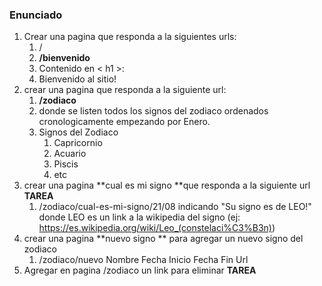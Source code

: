 ### Enunciado
1. Crear una pagina que responda a la siguientes urls:
   1. /
   1. **/bienvenido**
   1. Contenido en < h1 >:
   1. Bienvenido al sitio!
1. crear una pagina que responda a la siguiente url:
   1. **/zodiaco**
   1. donde se listen todos los signos del zodiaco ordenados cronologicamente empezando por Enero.
   1. Signos del Zodiaco
      1. Capricornio
      1. Acuario
      1. Piscis
      1. etc
1. crear una pagina **cual es mi signo **que responda a la siguiente url  **TAREA**
   1. /zodiaco/cual-es-mi-signo/21/08
 indicando "Su signo es de LEO!" donde LEO es un link a la wikipedia del signo (ej: https://es.wikipedia.org/wiki/Leo_(constelaci%C3%B3n))
1. crear una pagina **nuevo signo ** para agregar un nuevo signo del zodiaco
   1. /zodiaco/nuevo
Nombre
Fecha Inicio
Fecha Fin
Url
1. Agregar en pagina /zodiaco un link para eliminar **TAREA**

